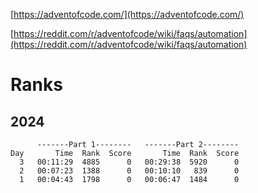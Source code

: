 [https://adventofcode.com/](https://adventofcode.com/)

[https://reddit.com/r/adventofcode/wiki/faqs/automation](https://reddit.com/r/adventofcode/wiki/faqs/automation)

# Ranks
## 2024
```
      -------Part 1--------   -------Part 2--------
Day       Time  Rank  Score       Time  Rank  Score
  3   00:11:29  4885      0   00:29:38  5920      0
  2   00:07:23  1388      0   00:10:10   839      0
  1   00:04:43  1798      0   00:06:47  1484      0
```